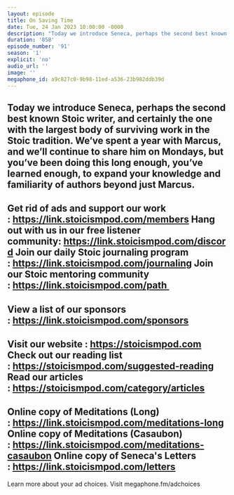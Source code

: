 ```yaml
---
layout: episode
title: On Saving Time
date: Tue, 24 Jan 2023 10:00:00 -0000
description: "Today we introduce Seneca, perhaps the second best known Stoic writer, and certainly the one with the largest body of surviving work in the Stoic tradition. We’ve spent a year with Marcus, and we’ll continue to share him on Mondays, but you’ve been doing this long enough, you’ve learned enough, to expand your knowledge and familiarity of authors beyond just Marcus.\_\n--\nGet rid of ads and support our work :\_https://link.stoicismpod.com/members\nHang out with us in our free listener community:\_https://link.stoicismpod.com/discord\nJoin our daily Stoic journaling program :\_https://link.stoicismpod.com/journaling\nJoin our Stoic mentoring community :\_https://link.stoicismpod.com/path\_\n--\nView a list of our sponsors :\_https://link.stoicismpod.com/sponsors\n--\nVisit our website :\_https://stoicismpod.com\nCheck out our reading list :\_https://stoicismpod.com/suggested-reading\nRead our articles :\_https://stoicismpod.com/category/articles\n--\nOnline copy of Meditations (Long) :\_https://link.stoicismpod.com/meditations-long\nOnline copy of Meditations (Casaubon) :\_https://link.stoicismpod.com/meditations-casaubon\nOnline copy of Seneca's Letters :\_https://link.stoicismpod.com/letters\n--\nLearn more about your ad choices. Visit megaphone.fm/adchoices"
duration: '858'
episode_number: '91'
season: '1'
explicit: 'no'
audio_url: ''
image: ''
megaphone_id: a9c827c0-9b98-11ed-a536-23b982ddb39d
---
```


Today we introduce Seneca, perhaps the second best known Stoic writer, and certainly the one with the largest body of surviving work in the Stoic tradition. We’ve spent a year with Marcus, and we’ll continue to share him on Mondays, but you’ve been doing this long enough, you’ve learned enough, to expand your knowledge and familiarity of authors beyond just Marcus. 
--
Get rid of ads and support our work : https://link.stoicismpod.com/members
Hang out with us in our free listener community: https://link.stoicismpod.com/discord
Join our daily Stoic journaling program : https://link.stoicismpod.com/journaling
Join our Stoic mentoring community : https://link.stoicismpod.com/path 
--
View a list of our sponsors : https://link.stoicismpod.com/sponsors
--
Visit our website : https://stoicismpod.com
Check out our reading list : https://stoicismpod.com/suggested-reading
Read our articles : https://stoicismpod.com/category/articles
--
Online copy of Meditations (Long) : https://link.stoicismpod.com/meditations-long
Online copy of Meditations (Casaubon) : https://link.stoicismpod.com/meditations-casaubon
Online copy of Seneca's Letters : https://link.stoicismpod.com/letters
--
Learn more about your ad choices. Visit megaphone.fm/adchoices